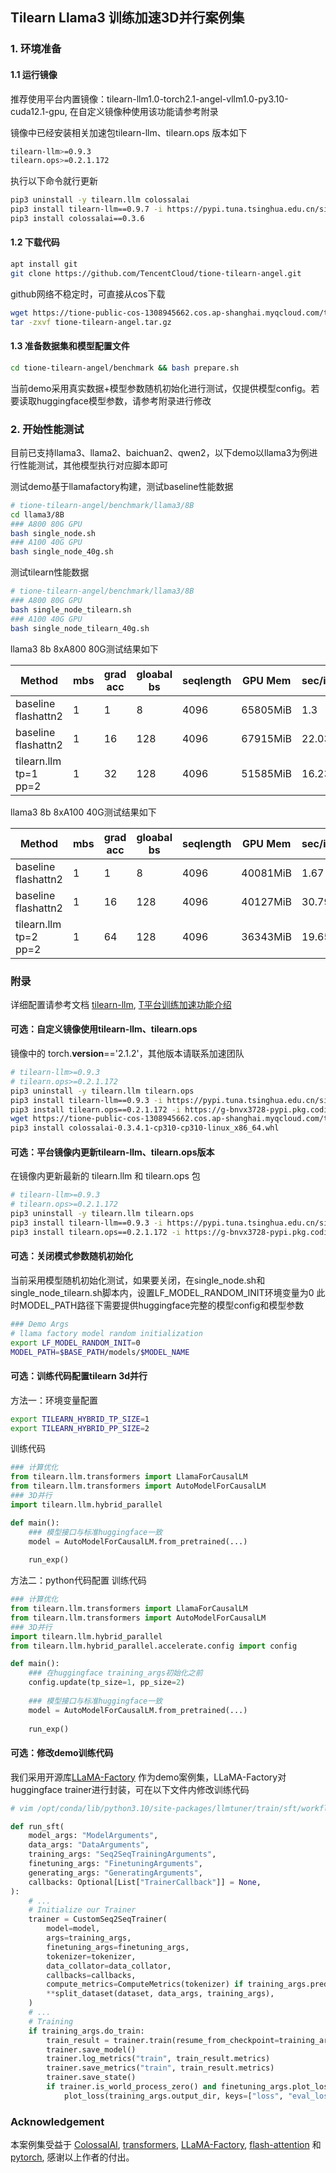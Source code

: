 ## Tilearn Llama3 训练加速3D并行案例集

### 1. 环境准备
#### 1.1 运行镜像
推荐使用平台内置镜像：tilearn-llm1.0-torch2.1-angel-vllm1.0-py3.10-cuda12.1-gpu, 在自定义镜像种使用该功能请参考附录

镜像中已经安装相关加速包tilearn-llm、tilearn.ops 版本如下
```bash
tilearn-llm>=0.9.3
tilearn.ops>=0.2.1.172
```

执行以下命令就行更新

```bash
pip3 uninstall -y tilearn.llm colossalai
pip3 install tilearn-llm==0.9.7 -i https://pypi.tuna.tsinghua.edu.cn/simple
pip3 install colossalai==0.3.6
```

#### 1.2 下载代码
```bash
apt install git
git clone https://github.com/TencentCloud/tione-tilearn-angel.git
```
github网络不稳定时，可直接从cos下载
```bash
wget https://tione-public-cos-1308945662.cos.ap-shanghai.myqcloud.com/tilearn/hybrid_parallel/tione-tilearn-angel.tar.gz
tar -zxvf tione-tilearn-angel.tar.gz
```

#### 1.3 准备数据集和模型配置文件
```bash
cd tione-tilearn-angel/benchmark && bash prepare.sh
```
当前demo采用真实数据+模型参数随机初始化进行测试，仅提供模型config。若要读取huggingface模型参数，请参考附录进行修改

### 2. 开始性能测试

目前已支持llama3、llama2、baichuan2、qwen2，以下demo以llama3为例进行性能测试，其他模型执行对应脚本即可

测试demo基于llamafactory构建，测试baseline性能数据
```bash
# tione-tilearn-angel/benchmark/llama3/8B
cd llama3/8B
### A800 80G GPU
bash single_node.sh
### A100 40G GPU
bash single_node_40g.sh
```
测试tilearn性能数据
```bash
# tione-tilearn-angel/benchmark/llama3/8B
### A800 80G GPU
bash single_node_tilearn.sh
### A100 40G GPU
bash single_node_tilearn_40g.sh
```

llama3 8b 8xA800 80G测试结果如下

Method | mbs | grad acc | gloabal bs | seqlength | GPU Mem | sec/iter | tokens/sec/gpu 
---- |-----|-----|------|-----------| ---- | ---- | ---- 
baseline flashattn2 | 1 | 1 | 8    | 4096      | 65805MiB | 1.3 | 3150.8
baseline flashattn2 | 1  | 16 | 128 |  4096     | 67915MiB | 22.03 | 2974.9
tilearn.llm tp=1 pp=2 | 1 | 32 | 128  | 4096      | 51585MiB | 16.23 | 4037.9

llama3 8b 8xA100 40G测试结果如下

Method | mbs | grad acc | gloabal bs | seqlength | GPU Mem | sec/iter | tokens/sec/gpu 
---- |-----|-----|-------------|-----------| ---- | ---- | ---- 
baseline flashattn2 | 1 | 1 | 8           | 4096      | 40081MiB | 1.67 | 2452.7
baseline flashattn2 | 1  | 16 | 128 |  4096     | 40127MiB | 30.79 | 2128.5
tilearn.llm tp=2 pp=2 | 1 | 64 | 128   | 4096      | 36343MiB | 19.65 | 3335.2


### 附录
详细配置请参考文档 [tilearn-llm](https://pypi.org/project/tilearn-llm/), [T平台训练加速功能介绍](https://cloud.tencent.com/document/product/851/76701)

#### 可选：自定义镜像使用tilearn-llm、tilearn.ops

镜像中的 torch.__version__=='2.1.2'，其他版本请联系加速团队
```bash
# tilearn-llm>=0.9.3
# tilearn.ops>=0.2.1.172
pip3 uninstall -y tilearn.llm tilearn.ops
pip3 install tilearn-llm==0.9.3 -i https://pypi.tuna.tsinghua.edu.cn/simple 
pip3 install tilearn.ops==0.2.1.172 -i https://g-bnvx3728-pypi.pkg.coding.net/tione/tilearn/simple
wget https://tione-public-cos-1308945662.cos.ap-shanghai.myqcloud.com/tilearn/hybrid_parallel/colossalai-0.3.4.1-cp310-cp310-linux_x86_64.whl
pip3 install colossalai-0.3.4.1-cp310-cp310-linux_x86_64.whl
```

#### 可选：平台镜像内更新tilearn-llm、tilearn.ops版本
在镜像内更新最新的 tilearn.llm 和 tilearn.ops 包
```bash
# tilearn-llm>=0.9.3 
# tilearn.ops>=0.2.1.172
pip3 uninstall -y tilearn.llm tilearn.ops
pip3 install tilearn-llm==0.9.3 -i https://pypi.tuna.tsinghua.edu.cn/simple 
pip3 install tilearn.ops==0.2.1.172 -i https://g-bnvx3728-pypi.pkg.coding.net/tione/tilearn/simple
```

#### 可选：关闭模式参数随机初始化
当前采用模型随机初始化测试，如果要关闭，在single_node.sh和single_node_tilearn.sh脚本内，设置LF_MODEL_RANDOM_INIT环境变量为0
此时MODEL_PATH路径下需要提供huggingface完整的模型config和模型参数
```bash
### Demo Args
# llama factory model random initialization
export LF_MODEL_RANDOM_INIT=0
MODEL_PATH=$BASE_PATH/models/$MODEL_NAME
```

#### 可选：训练代码配置tilearn 3d并行
方法一：环境变量配置
```bash
export TILEARN_HYBRID_TP_SIZE=1
export TILEARN_HYBRID_PP_SIZE=2
```
训练代码
```python
### 计算优化
from tilearn.llm.transformers import LlamaForCausalLM
from tilearn.llm.transformers import AutoModelForCausalLM
### 3D并行
import tilearn.llm.hybrid_parallel

def main():
    ### 模型接口与标准huggingface一致
    model = AutoModelForCausalLM.from_pretrained(...)
    
    run_exp()
```
方法二：python代码配置
训练代码
```python
### 计算优化
from tilearn.llm.transformers import LlamaForCausalLM
from tilearn.llm.transformers import AutoModelForCausalLM
### 3D并行
import tilearn.llm.hybrid_parallel
from tilearn.llm.hybrid_parallel.accelerate.config import config

def main():
    ### 在huggingface training_args初始化之前
    config.update(tp_size=1, pp_size=2)
    
    ### 模型接口与标准huggingface一致
    model = AutoModelForCausalLM.from_pretrained(...)
    
    run_exp()
```

#### 可选：修改demo训练代码

我们采用开源库[LLaMA-Factory](https://github.com/hiyouga/LLaMA-Factory/) 作为demo案例集，LLaMA-Factory对huggingface trainer进行封装，可在以下文件内修改训练代码
```python
# vim /opt/conda/lib/python3.10/site-packages/llmtuner/train/sft/workflow.py

def run_sft(
    model_args: "ModelArguments",
    data_args: "DataArguments",
    training_args: "Seq2SeqTrainingArguments",
    finetuning_args: "FinetuningArguments",
    generating_args: "GeneratingArguments",
    callbacks: Optional[List["TrainerCallback"]] = None,
):
    # ...
    # Initialize our Trainer
    trainer = CustomSeq2SeqTrainer(
        model=model,
        args=training_args,
        finetuning_args=finetuning_args,
        tokenizer=tokenizer,
        data_collator=data_collator,
        callbacks=callbacks,
        compute_metrics=ComputeMetrics(tokenizer) if training_args.predict_with_generate else None,
        **split_dataset(dataset, data_args, training_args),
    )
    # ...
    # Training
    if training_args.do_train:
        train_result = trainer.train(resume_from_checkpoint=training_args.resume_from_checkpoint)
        trainer.save_model()
        trainer.log_metrics("train", train_result.metrics)
        trainer.save_metrics("train", train_result.metrics)
        trainer.save_state()
        if trainer.is_world_process_zero() and finetuning_args.plot_loss:
            plot_loss(training_args.output_dir, keys=["loss", "eval_loss"])
```

### Acknowledgement
本案例集受益于 [ColossalAI](https://github.com/hpcaitech/ColossalAI), [transformers](https://github.com/huggingface/transformers), [LLaMA-Factory](https://github.com/hiyouga/LLaMA-Factory/),
[flash-attention](https://github.com/Dao-AILab/flash-attention) 和 [pytorch](https://github.com/pytorch/pytorch), 感谢以上作者的付出。 
